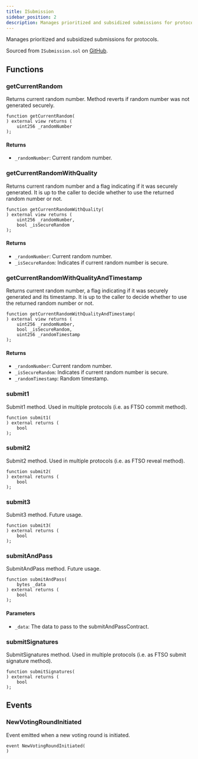```yaml
---
title: ISubmission
sidebar_position: 2
description: Manages prioritized and subsidized submissions for protocols.
---
```


Manages prioritized and subsidized submissions for protocols.

Sourced from `ISubmission.sol` on [GitHub](https://github.com/flare-foundation/flare-smart-contracts-v2/blob/main/contracts/userInterfaces/ISubmission.sol).

## Functions

### getCurrentRandom

Returns current random number. Method reverts if random number was not generated securely.

```solidity
function getCurrentRandom(
) external view returns (
    uint256 _randomNumber
);
```

#### Returns

- `_randomNumber`: Current random number.

### getCurrentRandomWithQuality

Returns current random number and a flag indicating if it was securely generated.
It is up to the caller to decide whether to use the returned random number or not.

```solidity
function getCurrentRandomWithQuality(
) external view returns (
    uint256 _randomNumber,
    bool _isSecureRandom
);
```

#### Returns

- `_randomNumber`: Current random number.
- `_isSecureRandom`: Indicates if current random number is secure.

### getCurrentRandomWithQualityAndTimestamp

Returns current random number, a flag indicating if it was securely generated and its timestamp.
It is up to the caller to decide whether to use the returned random number or not.

```solidity
function getCurrentRandomWithQualityAndTimestamp(
) external view returns (
    uint256 _randomNumber,
    bool _isSecureRandom,
    uint256 _randomTimestamp
);
```

#### Returns

- `_randomNumber`: Current random number.
- `_isSecureRandom`: Indicates if current random number is secure.
- `_randomTimestamp`: Random timestamp.

### submit1

Submit1 method. Used in multiple protocols (i.e. as FTSO commit method).

```solidity
function submit1(
) external returns (
    bool
);
```

### submit2

Submit2 method. Used in multiple protocols (i.e. as FTSO reveal method).

```solidity
function submit2(
) external returns (
    bool
);
```

### submit3

Submit3 method. Future usage.

```solidity
function submit3(
) external returns (
    bool
);
```

### submitAndPass

SubmitAndPass method. Future usage.

```solidity
function submitAndPass(
    bytes _data
) external returns (
    bool
);
```

#### Parameters

- `_data`: The data to pass to the submitAndPassContract.

### submitSignatures

SubmitSignatures method. Used in multiple protocols (i.e. as FTSO submit signature method).

```solidity
function submitSignatures(
) external returns (
    bool
);
```

## Events

### NewVotingRoundInitiated

Event emitted when a new voting round is initiated.

```solidity
event NewVotingRoundInitiated(
)
```
